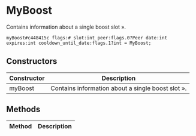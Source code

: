 # MyBoost
Contains information about a single boost slot ».

```
myBoost#c448415c flags:# slot:int peer:flags.0?Peer date:int expires:int cooldown_until_date:flags.1?int = MyBoost;
```

## Constructors
| Constructor | Description |
| ---- | ----------- |
| myBoost | Contains information about a single boost slot ». |


## Methods
| Method | Description |
| ---- | ----------- |


